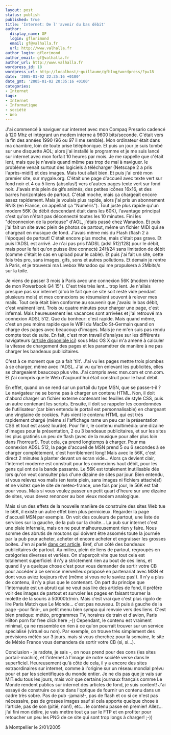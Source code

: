 ```yaml
---
layout: post
status: publish
published: true
title: 'Internet: De l''avenir du bas débit'
author:
  display_name: GF
  login: gflorimond
  email: gf@valhalla.fr
  url: http://www.valhalla.fr
author_login: gflorimond
author_email: gf@valhalla.fr
author_url: http://www.valhalla.fr
wordpress_id: 18
wordpress_url: http://localhost/~guillaume/gfblog/wordpress/?p=18
date: '2005-01-02 22:35:16 +0100'
date_gmt: '2005-01-02 20:35:16 +0100'
categories:
- Internet
tags:
- Internet
- Informatique
- société
- Web
---
```

<p>J'ai commenc&eacute; &agrave; naviguer sur internet avec mon Compaq Presario cadenc&eacute; &agrave; 120 Mhz et int&eacute;grant un modem interne &agrave; 9600 bits/seconde. C'&eacute;tait vers la fin des ann&eacute;es 1990 (96 ou 97 il me semble). Mon ordinateur &eacute;tait dans ma chambre, loin de toute prise t&eacute;l&eacute;phonique. Et puis un jour je suis tomb&eacute; sur une disquette AOL; alors j'ai install&eacute; le programme et je me suis lanc&eacute; sur internet avec mon forfait 10 heures par mois. Je me rappelle que c'&eacute;tait lent, mais que je n'avais quand m&ecirc;me pas trop de mal &agrave; naviguer. le probl&egrave;me venait surtout des logiciels &agrave; t&eacute;l&eacute;charger (Netscape 2 a pris l'apr&egrave;s-midi!) et des images. Mais tout allait bien. Et puis j'ai cr&eacute;&eacute; mon premier site, sur mygale.org. C'&eacute;tait une page d'accueil avec texte vert sur fond noir et 4 ou 5 liens (absolus!) vers d'autres pages texte vert sur fond noir. J'avais mis plein de gifs anim&eacute;s, des petites ic&ocirc;nes 16x16, et des barres horizontales de partout. C'&eacute;tait moche, mais &ccedil;a chargeait encore assez rapidement. Mais je voulais plus rapide, alors j'ai pris un abonnement RNIS (en France, on appellait &ccedil;a &quot;Num&eacute;ris&quot;). Tout juste plus rapide qu'un modem 56K (le d&eacute;bit descendant &eacute;tait dans les 60K), l'avantage principal c'est qu'on n'&eacute;tait pas d&eacute;connect&eacute; toutes les 10 minutes. Fini les &quot;d&eacute;connexion de la porteuse&quot; d'AOL, j'&eacute;tais pass&eacute; chez Wanadoo. Et puis j'ai fait un site avec plein de photos de partout, m&ecirc;me un fichier MIDI qui se chargeait en musique de fond. J'avais m&ecirc;me mis du Flash (flash 2 &agrave; l'&eacute;poque) de partout! C'&eacute;tait encore plus moche, mais c'&eacute;tait pas grave. Et puis l'ADSL est arriv&eacute;. Je n'ai pas pris l'ADSL (adsl 512/128) pour le d&eacute;bit, mais pour le fait qu'on puisse &ecirc;tre connect&eacute; 24H/24 sans limitation de d&eacute;bit (comme c'&eacute;tait le cas en upload pour le cable). Et puis j'ai fait un site, cette fois tr&egrave;s pro, sans images, gifs, sons et autres pollutions. Et demain je rentre &agrave; Paris, et je trouverai ma Livebox Wanadoo qui me propulsera &agrave; 2Mbits/s sur la toile.</p>
<p>Je viens de passer 3 mois &agrave; Paris avec une connexion 56K (modem interne de mon Powerbook G4 15&quot;). C'est tr&egrave;s tr&egrave;s lent... trop lent. Je n'allais presque pas sur internet (d'o&ugrave; le fait que ce site soit rest&eacute; vide pendant plusieurs mois) et mes connexions se r&eacute;sumaient souvent &agrave; relever mes mails. Tout cela &eacute;tait bien conforme au souvenir que j'avais: le bas d&eacute;bit, c'est vraiment lent. Trois ou quatre minutes pour charger une page, c'est infernal. Mais heureusement les vacances sont arriv&eacute;es et j'ai retrouv&eacute; ma connexion ADSL 512. Que du bonheur: c'est rapide. Mais quand m&ecirc;me, c'est un peu moins rapide que le WIFI du MacDo St-Germain quand on charge des pages avec beaucoup d'images. Mais je ne m'en suis pas rendu compte tout de suite. En fait, c'est mon travail d'analyse sur les diff&eacute;rents navigateurs (<a href="../../2004/12/navigateurs.htm" target="_blank">article disponible ici</a>) sous Mac OS X qui m'a amen&eacute; &agrave; calculer la vitesse de chargement des pages et les param&eacute;trer de mani&egrave;re &agrave; ne pas charger les bandeaux publicitaires.</p>
<p>C'est &agrave; ce moment que &ccedil;a a fait 'tilt'. J'ai vu les pages mettre trois plombes &agrave; se charger, m&ecirc;me avec l'ADSL. J'ai vu qu'en enlevant les publicit&eacute;s, elles se chargeaient beaucoup plus vite. J'ai compris avec msn.com et cnn.com. Et j'ai compris que le Web d'aujourd'hui &eacute;tait construit pour le haut d&eacute;bit.</p>
<p>En effet, quand on se rend sur un portail du type MSN, que se passe-t-il ? Le navigateur ne se borne pas &agrave; charger un contenu HTML. Non, il doit d'abord charger un fichier externe contenant les feuilles de style CSS, puis un autre contenant les scripts. Ensuite, il doit se rappeler les coordonn&eacute;es de l'utilisateur (car bien entendu le portail est personnalisable) en chargeant une vingtaine de cookies. Puis vient le contenu HTML qui est tr&egrave;s rapidement charg&eacute; (m&ecirc;me si l'affichage rame un peu car la pr&eacute;sentation CSS et tout est assez lourde). Pour finir, le contenu multim&eacute;dia: une dizaine d'images pour la pr&eacute;sentation, 2 ou 3 bandeaux publicitaires, et sur les sites les plus gratin&eacute;s un peu de flash (avec de la musique pour aller plus loin dans l'horreur!). Tout cela, &ccedil;a prend longtemps &agrave; charger. Pour ma connexion ADSL 512, la page d'accueil de MSN prend 5 ou 6 secondes &agrave; se charger compl&egrave;tement, c'est horriblement long! Mais avec le 56K, c'est direct 2 minutes &agrave; planter devant un &eacute;cran vide... Alors &ccedil;a devient clair, l'internet moderne est construit pour les connexions haut d&eacute;bit, pour les gens qui ont de la bande passante. Le 56K est totalement inutilisable d&egrave;s lors qu'on veut consulter plus d'une dizaine de sites par jour. Bien entendu, si vous relevez vos mails (en texte plein, sans images ni fichiers attach&eacute;s!) et ne visitez que le site de meteo-france, une fois par jour, le 56K est fait pour vous. Mais si vous voulez passer un petit quart d'heure sur une dizaine de sites, vous devez renoncer au bon vieux modem analogique. </p>
<p>Mais si un des effets de la nouvelle mani&egrave;re de construire des sites Web tue le 56K, il existe un autre effet bien plus pernicieux. Regarder la page d'accueil MSN par exemple. On voit des couleurs de partout, une liste de services sur la gauche, de la pub sur la droite... La pub sur internet c'est une plaie infernale, mais on ne peut malheureusement rien y faire. Nous somme des abrutis de moutons qui doivent &ecirc;tre assom&eacute;s toute la journ&eacute;e par la pub pour acheter, acheter et encore acheter et engraisser les grosses boites. J'en ai parl&eacute; <a href="../../2004/08/pub.htm">dans cet article</a>. Bref, d'un c&ocirc;t&eacute; des bandeaux publicitaires de partout. Au milieu, plein de liens de partout, regroup&eacute;s en cat&eacute;gories diverses et vari&eacute;es. On s'aper&ccedil;oit vite que tout cela est totalement superficiel: il n'y a strictement rien au bout de ces liens, et quand il y a quelque chose c'est pour vous demander de sortir votre CB pour acc&eacute;der &agrave; ce service merveilleux propos&eacute; en partenariat avec MSN et dont vous aviez toujours r&ecirc;v&eacute; (m&ecirc;me si vous ne le saviez pas!). Il n'y a plus de contenu, il n'y a plus que le contenant. On part du principe que l'internaute est un abruti qui ne veut pas lire des articles de fond, il pr&eacute;f&egrave;re voir des images de partout et survoler les pages en faisant tourner la molette de la souris &agrave; 50000tr/min. Mais c'est vrai que c'est plus rigolo de lire Paris Match que Le Monde... c'est pas nouveau. Et puis &agrave; gauche de la page -pour finir-, un petit menu bien sympa qui renvoie vers des liens. C'est bien pratique: m&eacute;t&eacute;o, programmes TV, horaires de train et d'avion, Paris Hilton porn for free click here ;-)) Cependant, le contenu est vraiment minimal, &ccedil;a ne ressemble en rien &agrave; ce qu'on pourrait trouver sur un service sp&eacute;cialis&eacute; (virtuel ou non). Par exemple, on trouve tr&egrave;s simplement des pr&eacute;visions m&eacute;t&eacute;o sur 3 jours. mais si vous cherchez pour la semaine, le site de M&eacute;t&eacute;o France vous demandera de sortir votre CB (si, si...). </p>
<p>Conclusion - je radote, je sais -, on nous prend pour des cons (les sites portail-machin), et l'internet &agrave; l'image de notre soci&eacute;t&eacute; verse dans le superficiel. Heureusement qu'&agrave; c&ocirc;t&eacute; de cela, il y a encore des sites extraordinaires sur internet, comme &agrave; l'origine sur un r&eacute;seau mondial pr&eacute;vu pour et par les scientifiques du monde entier. Je ne dis pas que je vais sur MIT.edu tous les jours, mais voir que certains journaux fran&ccedil;ais comme Le Monde rendent publics sur internet des articles de fond, je suis content! J'ai essay&eacute; de construire ce site dans l'optique de fournir un contenu dans un cadre tr&egrave;s sobre. Pas de pub -jamais!-, pas de flash et co si ce n'est pas n&eacute;cessaire, pas de grosses images sauf si cela apporte quelque chose &agrave; l'article, pas de son (piti&eacute;, non!), etc... le contenu passe en premier! Allez... j'ai fini mon d&eacute;lire, je vais mettre tout &ccedil;a sur le FTP et en profiter pour retoucher un peu les PNG de ce site qui sont trop longs &agrave; charger! ;-)) </p>
<p>
&agrave; Montpellier le 2/01/2005</p>
